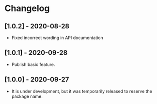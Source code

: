 # Changelog

## [1.0.2] - 2020-08-28

- Fixed incorrect wording in API documentation

## [1.0.1] - 2020-09-28

- Publish basic feature.

## [1.0.0] - 2020-09-27

- It is under development, but it was temporarily released to reserve the package name.